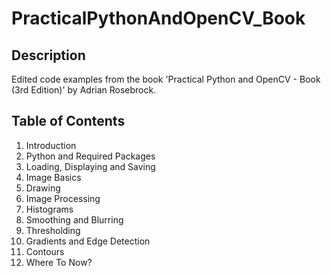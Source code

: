 # PracticalPythonAndOpenCV_Book

## Description
Edited code examples from the book 'Practical Python and OpenCV - Book (3rd Edition)' by Adrian Rosebrock.

## Table of Contents
1. Introduction
2. Python and Required Packages
3. Loading, Displaying and Saving
4. Image Basics
5. Drawing
6. Image Processing
7. Histograms
8. Smoothing and Blurring
9. Thresholding
10. Gradients and Edge Detection
11. Contours
12. Where To Now?
